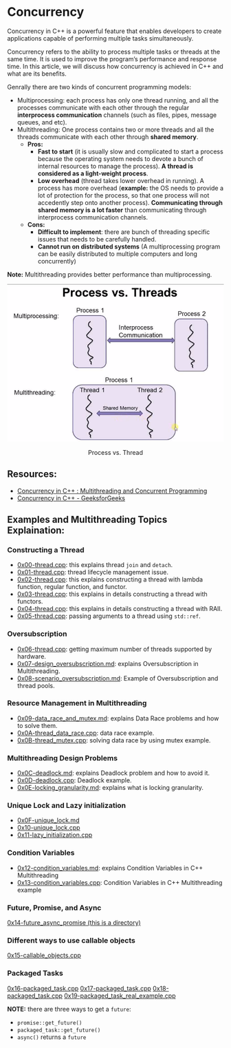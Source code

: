 # Concurrency
Concurrency in C++ is a powerful feature that enables developers to create applications capable of performing multiple tasks simultaneously.

Concurrency refers to the ability to process multiple tasks or threads at the same time. It is used to improve the program’s performance and response time. In this article, we will discuss how concurrency is achieved in C++ and what are its benefits.

Genrally there are two kinds of concurrent programming models:
* Multiprocessing: each process has only one thread running, and all the processes communicate with each other through the regular **interprocess communication** channels (such as files, pipes, message queues, and etc).
* Multithreading: One process contains two or more threads and all the threads communicate with each other through **shared memory**.
    * **Pros:**
        * **Fast to start** (it is usually slow and complicated to start a process because the operating system needs to devote a bunch of internal resources to manage the process). **A thread is considered as a light-weight process**.
        * **Low overhead** (thread takes lower overhead in running). A process has more overhead (**example:** the OS needs to provide a lot of protection for the process, so that one process will not accedently step onto another process). **Communicating through shared memory is a lot faster** than communicating through interprocess communication channels.
    * **Cons:**
        * **Difficult to implement**: there are bunch of threading specific issues that needs to be carefully handled.
        * **Cannot run on distributed systems** (A multiprocessing program can be easily distributed to multiple computers and long concurrently)

**Note:** Multithreading provides better performance than multiprocessing.

<dev align="center">
  <p><img src="./process_vs_thread.png" alt="Process vs. Thread"></p>
  <p> Process vs. Thread </p>
</dev>

## Resources:
- [Concurrency in C++ : Multithreading and Concurrent Programming](https://medium.com/@lfoster49203/concurrency-in-c-multithreading-and-concurrent-programming-ccf81110c284)
- [Concurrency in C++ - GeeksforGeeks](https://www.geeksforgeeks.org/cpp-concurrency/)

## Examples and Multithreading Topics Explaination:
### Constructing a Thread
* [0x00-thread.cpp](./0x00-thread.cpp): this explains thread `join` and `detach`.
* [0x01-thread.cpp](./0x01-thread.cpp): thread lifecycle management issue.
* [0x02-thread.cpp](./0x02-thread.cpp): this explains constructing a thread with lambda function, regular function, and functor.
* [0x03-thread.cpp](./0x03-thread.cpp): this explains in details constructing a thread with functors.
* [0x04-thread.cpp](./0x04-thread.cpp): this explains in details constructing a thread with RAII.
* [0x05-thread.cpp](./0x05-thread.cpp): passing arguments to a thread using `std::ref`.

### Oversubscription
* [0x06-thread.cpp](./0x06-thread.cpp): getting maximum number of threads supported by hardware.
* [0x07-design_oversubscription.md](./0x07-design_oversubscription.md): explains Oversubscription in Multithreading.
* [0x08-scenario_oversubscription.md](./0x08-scenario_oversubscription.md): Example of Oversubscription and thread pools.

### Resource Management in Multithreading
* [0x09-data_race_and_mutex.md](./0x09-data_race_and_mutex.md): explains Data Race problems and how to solve them.
* [0x0A-thread_data_race.cpp](./0x0A-thread_data_race.cpp): data race example.
* [0x0B-thread_mutex.cpp](./0x0B-thread_mutex.cpp): solving data race by using mutex example.

### Multithreading Design Problems
* [0x0C-deadlock.md](./0x0C-deadlock.md): explains Deadlock problem and how to avoid it.
* [0x0D-deadlock.cpp](./0x0D-deadlock.cpp): Deadlock example.
* [0x0E-locking_granularity.md](./0x0E-locking_granularity.md): explains what is locking granularity.

### Unique Lock and Lazy initialization
* [0x0F-unique_lock.md](./0x0F-unique_lock.md)
* [0x10-unique_lock.cpp](./0x10-unique_lock.cpp)
* [0x11-lazy_initialization.cpp](./0x11-lazy_initialization.cpp)

### Condition Variables
* [0x12-condition_variables.md](./0x12-condition_variables.md): explains Condition Variables in C++ Multithreading
* [0x13-condition_variables.cpp](./0x13-condition_variables.cpp): Condition Variables in C++ Multithreading example

### Future, Promise, and Async
[0x14-future_async_promise (this is a directory)](./0x14-future_async_promise/)

### Different ways to use callable objects
[0x15-callable_objects.cpp](./0x15-callable_objects.cpp)

### Packaged Tasks
[0x16-packaged_task.cpp](./0x16-packaged_task.cpp)
[0x17-packaged_task.cpp](./0x17-packaged_task.cpp)
[0x18-packaged_task.cpp](./0x18-packaged_task.cpp)
[0x19-packaged_task_real_example.cpp](./0x19-packaged_task_real_example.cpp)

**NOTE:** there are three ways to get a `future`:
* `promise::get_future()`
* `packaged_task::get_future()`
* `async()` returns a `future`
